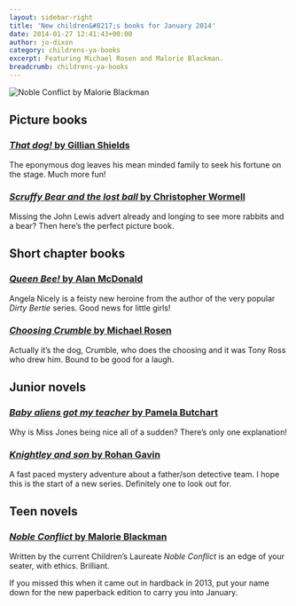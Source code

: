 ```yaml
---
layout: sidebar-right
title: 'New children&#8217;s books for January 2014'
date: 2014-01-27 12:41:43+00:00
author: jo-dixon
category: childrens-ya-books
excerpt: Featuring Michael Rosen and Malorie Blackman.
breadcrumb: childrens-ya-books
---
```

![Noble Conflict by Malorie Blackman](/images/featured/featured-noble-conflict.jpg)

## Picture books

### [<cite>That dog!</cite> by Gillian Shields](http://suffolk.spydus.co.uk/cgi-bin/spydus.exe/ENQ/OPAC/BIBENQ/6518249?QRY=CTIBIB%3C%20IRN(1391765)&QRYTEXT=That%20dog!)

The eponymous dog leaves his mean minded family to seek his fortune on the stage. Much more fun!

### [<cite>Scruffy Bear and the lost ball</cite> by Christopher Wormell](https://suffolk.spydus.co.uk/cgi-bin/spydus.exe/ENQ/OPAC/BIBENQ/5800138?QRY=CTIBIB%3C%20IRN(1168394)&QRYTEXT=Scruffy%20Bear%20and%20the%20lost%20ball)

Missing the John Lewis advert already and longing to see more rabbits and a bear? Then here’s the perfect picture book.

## Short chapter books

### [<cite>Queen Bee!</cite> by Alan McDonald](https://suffolk.spydus.co.uk/cgi-bin/spydus.exe/ENQ/OPAC/BIBENQ/5800522?QRY=CTIBIB%3C%20IRN(35039959)&QRYTEXT=Queen%20bee!)

Angela Nicely is a feisty new heroine from the author of the very popular <cite>Dirty Bertie</cite> series. Good news for little girls!

### [<cite>Choosing Crumble</cite> by Michael Rosen](https://suffolk.spydus.co.uk/cgi-bin/spydus.exe/ENQ/OPAC/BIBENQ/5800840?QRY=CTIBIB%3C%20IRN(32043877)&QRYTEXT=Choosing%20Crumble)

Actually it’s the dog, Crumble, who does the choosing and it was Tony Ross who drew him. Bound to be good for a laugh.

## Junior novels

### [<cite>Baby aliens got my teacher</cite> by Pamela Butchart](https://suffolk.spydus.co.uk/cgi-bin/spydus.exe/ENQ/OPAC/BIBENQ/21608347?QRY=CTIBIB%3C%20IRN(32041964)&QRYTEXT=Baby%20aliens%20got%20my%20teacher!)

Why is Miss Jones being nice all of a sudden? There’s only one explanation!

### [<cite>Knightley and son</cite> by Rohan Gavin](https://suffolk.spydus.co.uk/cgi-bin/spydus.exe/ENQ/OPAC/BIBENQ/21609119?QRY=CTIBIB%3C%20IRN(35743986)&QRYTEXT=Knightley%20%26%20Son)

A fast paced mystery adventure about a father/son detective team. I hope this is the start of a new series. Definitely one to look out for.

## Teen novels

### [<cite>Noble Conflict</cite> by Malorie Blackman](https://suffolk.spydus.co.uk/cgi-bin/spydus.exe/ENQ/OPAC/BIBENQ/5801609?QRY=CTIBIB%3C%20IRN(25297198)&QRYTEXT=Noble%20conflict)

Written by the current Children’s Laureate <cite>Noble Conflict</cite> is an edge of your seater, with ethics. Brilliant.

If you missed this when it came out in hardback in 2013, put your name down for the new paperback edition to carry you into January.
